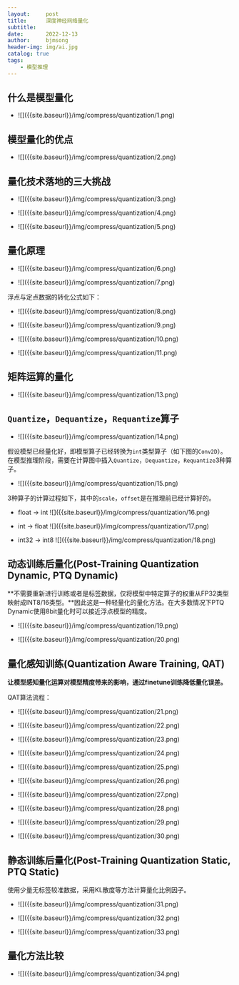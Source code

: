 ```yaml
---
layout:     post
title:      深度神经网络量化
subtitle:   
date:       2022-12-13
author:     bjmsong
header-img: img/ai.jpg
catalog: true
tags:
    - 模型推理
---
```


## 什么是模型量化

<ul> 
<li markdown="1">
![]({{site.baseurl}}/img/compress/quantization/1.png) 
</li> 
</ul> 



## 模型量化的优点

<ul> 
<li markdown="1">
![]({{site.baseurl}}/img/compress/quantization/2.png) 
</li> 
</ul> 



## 量化技术落地的三大挑战
<ul> 
<li markdown="1">
![]({{site.baseurl}}/img/compress/quantization/3.png) 
</li> 
</ul> 

<ul> 
<li markdown="1">
![]({{site.baseurl}}/img/compress/quantization/4.png) 
</li> 
</ul> 

<ul> 
<li markdown="1">
![]({{site.baseurl}}/img/compress/quantization/5.png) 
</li> 
</ul> 



## 量化原理

<ul> 
<li markdown="1">
![]({{site.baseurl}}/img/compress/quantization/6.png) 
</li> 
</ul> 

<ul> 
<li markdown="1">
![]({{site.baseurl}}/img/compress/quantization/7.png) 
</li> 
</ul> 

浮点与定点数据的转化公式如下：

<ul> 
<li markdown="1">
![]({{site.baseurl}}/img/compress/quantization/8.png) 
</li> 
</ul> 

<ul> 
<li markdown="1">
![]({{site.baseurl}}/img/compress/quantization/9.png) 
</li> 
</ul> 

<ul> 
<li markdown="1">
![]({{site.baseurl}}/img/compress/quantization/10.png) 
</li> 
</ul> 

<ul> 
<li markdown="1">
![]({{site.baseurl}}/img/compress/quantization/11.png) 
</li> 
</ul> 



## 矩阵运算的量化

<ul> 
<li markdown="1">
![]({{site.baseurl}}/img/compress/quantization/13.png) 
</li> 
</ul> 



## `Quantize`，`Dequantize`，`Requantize`算子

<ul> 
<li markdown="1">
![]({{site.baseurl}}/img/compress/quantization/14.png) 
</li> 
</ul> 

假设模型已经量化好，即模型算子已经转换为`int`类型算子（如下图的`Conv2D`）。在模型推理阶段，需要在计算图中插入`Quantize`，`Dequantize`，`Requantize`3种算子。

<ul> 
<li markdown="1">
![]({{site.baseurl}}/img/compress/quantization/15.png) 
</li> 
</ul> 

3种算子的计算过程如下，其中的`scale`，`offset`是在推理前已经计算好的。

<ul> 
<li markdown="1">
float -> int
![]({{site.baseurl}}/img/compress/quantization/16.png) 
</li> 
</ul> 

<ul> 
<li markdown="1">
int -> float
![]({{site.baseurl}}/img/compress/quantization/17.png) 
</li> 
</ul> 

<ul> 
<li markdown="1">
int32 -> int8
![]({{site.baseurl}}/img/compress/quantization/18.png) 
</li> 
</ul> 



## 动态训练后量化(Post-Training Quantization Dynamic, PTQ Dynamic)

**不需要重新进行训练或者是标签数据，仅将模型中特定算子的权重从FP32类型映射成INT8/16类型。**因此这是一种轻量化的量化方法。在大多数情况下PTQ Dynamic使用8bit量化时可以接近浮点模型的精度。

<ul> 
<li markdown="1">
![]({{site.baseurl}}/img/compress/quantization/19.png) 
</li> 
</ul> 

<ul> 
<li markdown="1">
![]({{site.baseurl}}/img/compress/quantization/20.png) 
</li> 
</ul> 




## 量化感知训练(Quantization Aware Training, QAT)

**让模型感知量化运算对模型精度带来的影响，通过finetune训练降低量化误差。**

QAT算法流程：

<ul> 
<li markdown="1">
![]({{site.baseurl}}/img/compress/quantization/21.png) 
</li> 
</ul> 

<ul> 
<li markdown="1">
![]({{site.baseurl}}/img/compress/quantization/22.png) 
</li> 
</ul> 

<ul> 
<li markdown="1">
![]({{site.baseurl}}/img/compress/quantization/23.png) 
</li> 
</ul> 

<ul> 
<li markdown="1">
![]({{site.baseurl}}/img/compress/quantization/24.png) 
</li> 
</ul> 

<ul> 
<li markdown="1">
![]({{site.baseurl}}/img/compress/quantization/25.png) 
</li> 
</ul> 

<ul> 
<li markdown="1">
![]({{site.baseurl}}/img/compress/quantization/26.png) 
</li> 
</ul> 

<ul> 
<li markdown="1">
![]({{site.baseurl}}/img/compress/quantization/27.png) 
</li> 
</ul> 

<ul> 
<li markdown="1">
![]({{site.baseurl}}/img/compress/quantization/28.png) 
</li> 
</ul> 

<ul> 
<li markdown="1">
![]({{site.baseurl}}/img/compress/quantization/29.png) 
</li> 
</ul> 

<ul> 
<li markdown="1">
![]({{site.baseurl}}/img/compress/quantization/30.png) 
</li> 
</ul> 




## 静态训练后量化(Post-Training Quantization Static, PTQ Static)

使用少量无标签较准数据，采用KL散度等方法计算量化比例因子。

<ul> 
<li markdown="1">
![]({{site.baseurl}}/img/compress/quantization/31.png) 
</li> 
</ul> 

<ul> 
<li markdown="1">
![]({{site.baseurl}}/img/compress/quantization/32.png) 
</li> 
</ul> 

<ul> 
<li markdown="1">
![]({{site.baseurl}}/img/compress/quantization/33.png) 
</li> 
</ul> 



## 量化方法比较

<ul> 
<li markdown="1">
![]({{site.baseurl}}/img/compress/quantization/34.png) 
</li> 
</ul> 

